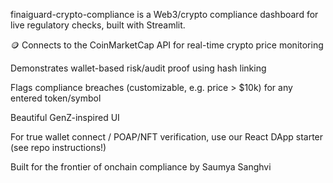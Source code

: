finaiguard-crypto-compliance is a Web3/crypto compliance dashboard for live regulatory checks, built with Streamlit.

🪙 Connects to the CoinMarketCap API for real-time crypto price monitoring

Demonstrates wallet-based risk/audit proof using hash linking

Flags compliance breaches (customizable, e.g. price > $10k) for any entered token/symbol

Beautiful GenZ-inspired UI

For true wallet connect / POAP/NFT verification, use our React DApp starter (see repo instructions!)

Built for the frontier of onchain compliance by Saumya Sanghvi
